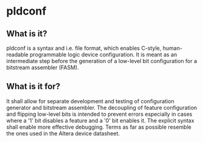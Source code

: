 
# pldconf

## What is it?

pldconf is a syntax and i.e. file format,
which enables C-style, human-readable programmable logic device configuration.
It is meant as an intermediate step before the generation of a
low-level bit configuration for a bitstream assembler (FASM).

## What is it for?

It shall allow for separate development and testing
of configuration generator and bitstream assembler.
The decoupling of feature configuration and flipping low-level bits
is intended to prevent errors especially in cases where
a '1' bit disables a feature and a '0' bit enables it.
The explicit syntax shall enable more effective debugging.
Terms as far as possible resemble the ones
used in the Altera device datasheet.
